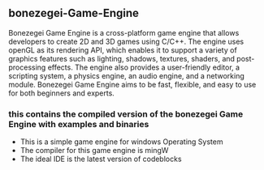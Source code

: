 ## bonezegei-Game-Engine
Bonezegei Game Engine is a cross-platform game engine that allows developers to create 2D and 3D games using C/C++. The engine uses openGL as its rendering API, which enables it to support a variety of graphics features such as lighting, shadows, textures, shaders, and post-processing effects. The engine also provides a user-friendly editor, a scripting system, a physics engine, an audio engine, and a networking module. Bonezegei Game Engine aims to be fast, flexible, and easy to use for both beginners and experts.

### this contains the compiled version of the bonezegei Game Engine with examples and binaries
* This is a simple game engine for windows Operating System
* The compiler for this game engine is mingW 
* The ideal IDE is the latest version of codeblocks
